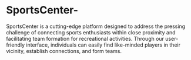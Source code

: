 # SportsCenter-
SportsCenter is a cutting-edge platform designed to address the pressing challenge of connecting sports enthusiasts within close proximity and facilitating team formation for recreational activities. Through our user-friendly interface, individuals can easily find like-minded players in their vicinity, establish connections, and form teams. 
